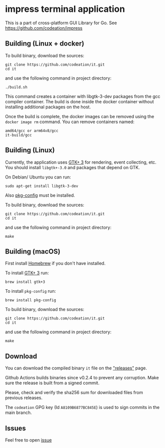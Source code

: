# impress terminal application

This is a part of cross-platform GUI Library for Go. See https://github.com/codeation/impress

## Building (Linux + docker)

To build binary, download the sources:

```
git clone https://github.com/codeation/it.git
cd it
```

and use the following command in project directory:

```
./build.sh
```

This command creates a container with libgtk-3-dev packages from the gcc compiler container. The build is done inside the docker container without installing additional packages on the host.

Once the build is complete, the docker images can be removed using the `docker image rm` command. You can remove containers named:

```
amd64/gcc or arm64v8/gcc
it-build/gcc
```

## Building (Linux)

Currently, the application uses [GTK+ 3](https://www.gtk.org)
for rendering, event collecting, etc. You should install `libgtk+-3.0` and packages that depend on GTK.

On Debian/ Ubuntu you can run:

```
sudo apt-get install libgtk-3-dev
```

Also [pkg-config](https://www.freedesktop.org/wiki/Software/pkg-config/) must be installed.

To build binary, download the sources:

```
git clone https://github.com/codeation/it.git
cd it
```

and use the following command in project directory:

```
make
```

## Building (macOS)

First install [Homebrew](https://brew.sh/) if you don't have installed.

To install [GTK+ 3](https://www.gtk.org) run:

```
brew install gtk+3
```

To install `pkg-config` run:

```
brew install pkg-config
```

To build binary, download the sources:

```
git clone https://github.com/codeation/it.git
cd it
```

and use the following command in project directory:

```
make
```

## Download

You can download the compiled binary `it` file on the ["releases"](https://github.com/codeation/it/releases) page.

Github Actions builds binaries since v0.2.4 to prevent any corruption. Make sure the release is built from a signed commit.

Please, check and verify the sha256 sum for downloaded files from previous releases.

The `codeation` GPG key (Id `A8109B6877BC845E`) is used to sign commits in the main branch.

## Issues

Feel free to open [issue](https://github.com/codeation/impress/issues)
